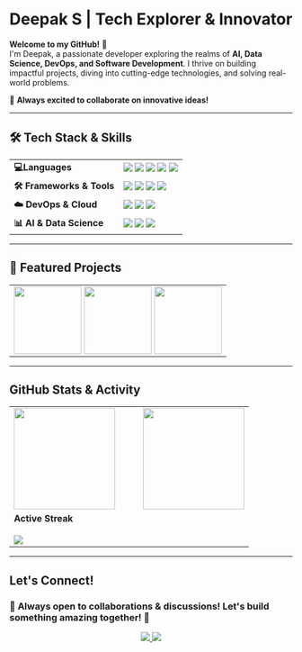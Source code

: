 
# Deepak S | Tech Explorer & Innovator


**Welcome to my GitHub!** 👋  
I'm Deepak, a passionate developer exploring the realms of **AI, Data Science, DevOps, and Software Development**. I thrive on building impactful projects, diving into cutting-edge technologies, and solving real-world problems.  

📌 **Always excited to collaborate on innovative ideas!**

---

##  🛠 Tech Stack & Skills  

<table  align="center">
  <tr>
    <td><b>💻Languages</b></td>
    <td>
      <img src="https://img.shields.io/badge/Python-3776AB?style=for-the-badge&logo=python&logoColor=white"/>
      <img src="https://img.shields.io/badge/Java-ED8B00?style=for-the-badge&logo=java&logoColor=white"/>
      <img src="https://img.shields.io/badge/JavaScript-F7DF1E?style=for-the-badge&logo=javascript&logoColor=black"/>
      <img src="https://img.shields.io/badge/SQL-4479A1?style=for-the-badge&logo=postgresql&logoColor=white"/>
      <img src="https://img.shields.io/badge/C++-00599C?style=for-the-badge&logo=cplusplus&logoColor=white"/>
    </td>
  </tr>
  <tr>
    <td><b>🛠️ Frameworks & Tools</b></td>
    <td>
      <img src="https://img.shields.io/badge/Next.js-000000?style=for-the-badge&logo=nextdotjs&logoColor=white"/>
      <img src="https://img.shields.io/badge/Node.js-339933?style=for-the-badge&logo=nodedotjs&logoColor=white"/>
      <img src="https://img.shields.io/badge/Spring_Boot-6DB33F?style=for-the-badge&logo=springboot&logoColor=white"/>
      <img src="https://img.shields.io/badge/PostgreSQL-336791?style=for-the-badge&logo=postgresql&logoColor=white"/>
    </td>
  </tr>
  <tr>
    <td><b>☁️ DevOps & Cloud</b></td>
    <td>
      <img src="https://img.shields.io/badge/Docker-2496ED?style=for-the-badge&logo=docker&logoColor=white"/>
      <img src="https://img.shields.io/badge/GitHub_Actions-2088FF?style=for-the-badge&logo=githubactions&logoColor=white"/>
      <img src="https://img.shields.io/badge/CI%2FCD-F76C5E?style=for-the-badge&logo=githubactions&logoColor=white"/>
    </td>
  </tr>
  <tr>
    <td><b>📊 AI & Data Science</b></td>
    <td>
      <img src="https://img.shields.io/badge/Pandas-150458?style=for-the-badge&logo=pandas&logoColor=white"/>
      <img src="https://img.shields.io/badge/NumPy-013243?style=for-the-badge&logo=numpy&logoColor=white"/>
      <img src="https://img.shields.io/badge/Scikit--learn-F7931E?style=for-the-badge&logo=scikitlearn&logoColor=white"/>
    </td>
  </tr>
</table>

---

## 🚀 Featured Projects  

<table>
  <tr>
    <td>
<div style="display: flex; justify-content: center; gap: 5px; flex-wrap: wrap;">

  <a href="https://github.com/DKS2301/Crop-and-Fertilizer-Recommendation-System">
    <img src="https://github-readme-stats.vercel.app/api/pin/?username=DKS2301&repo=Crop-and-Fertilizer-Recommendation-System&theme=dark" style="height: 120px;"/>
  </a>

  <a href="https://github.com/DKS2301/pgAgent-Miniproject">
    <img src="https://github-readme-stats.vercel.app/api/pin/?username=DKS2301&repo=pgAgent-Miniproject&theme=dark" style="height: 120px;"/>
  </a>

  <a href="https://github.com/DKS2301/3D-Car-Simulation">
    <img src="https://github-readme-stats.vercel.app/api/pin/?username=DKS2301&repo=3D-Car-Simulation&theme=dark" style="height: 120px;"/>
  </a>

</div>

  </tr>
</table>

---

## GitHub Stats & Activity  

<table align="center">
  <tr>
    <td>
      <div style="display: flex; justify-content: center; gap: 10px; flex-wrap: wrap; align-items: center; gap:50px">
        <img src="https://github-readme-stats.vercel.app/api?username=DKS2301&show_icons=true&theme=github_dark" style="height: 180px;"/>
        <img src="https://github-readme-stats.vercel.app/api/top-langs/?username=DKS2301&layout=compact&theme=github_dark" style="height: 180px;"/>
      </div>
    </td>
  </tr>

<tr>
<td>
 <b>Active Streak<b></br><br>
<img src="https://github-readme-streak-stats.herokuapp.com/?user=DKS2301&theme=merko"/>
</td>
</tr>
</table>

---

##  Let's Connect!  

### 🚀 **Always open to collaborations & discussions! Let's build something amazing together!** 🚀  

<p align="center">
  <a href="mailto:deepaks11a7@gmail.com">
    <img src="https://img.shields.io/badge/Email-blue?style=for-the-badge&logo=gmail"/>
  </a>
  <a href="https://portfolio-3d-lac.vercel.app/">
<img src="https://img.shields.io/badge/My_Portfolio-000000?style=for-the-badge&logo=cloudflare&logoColor=00FFFF" />
  </a>
</p>
